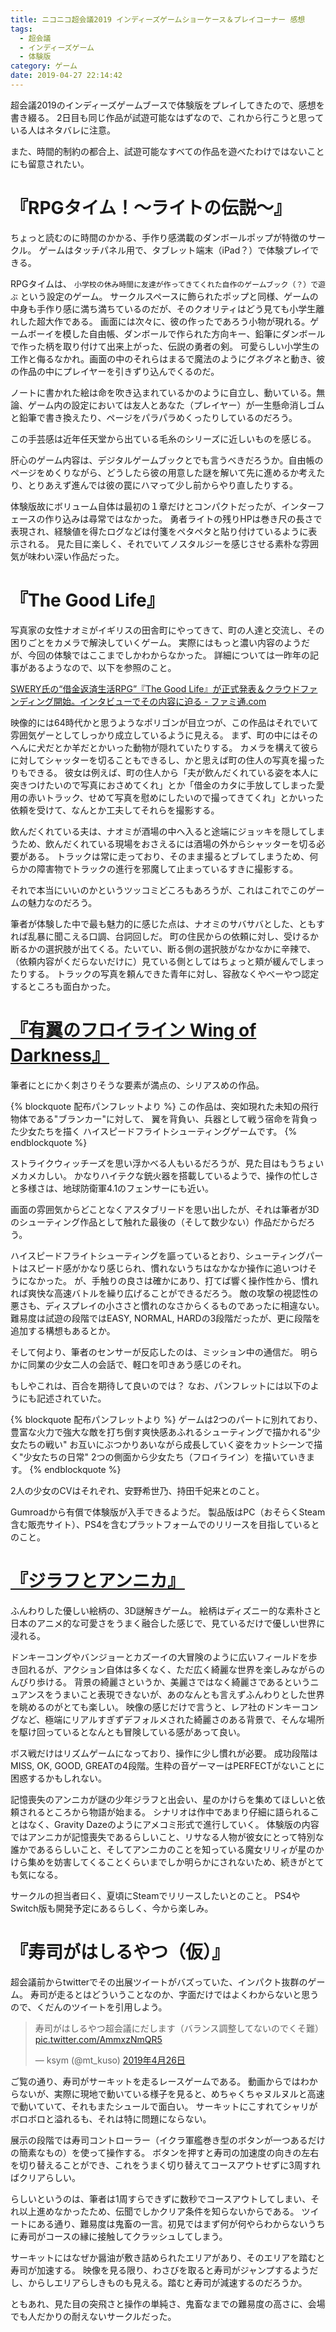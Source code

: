 ```yaml
---
title: ニコニコ超会議2019 インディーズゲームショーケース＆プレイコーナー 感想
tags:
  - 超会議
  - インディーズゲーム
  - 体験版
category: ゲーム
date: 2019-04-27 22:14:42
---
```



超会議2019のインディーズゲームブースで体験版をプレイしてきたので、感想を書き綴る。
2日目も同じ作品が試遊可能なはずなので、これから行こうと思っている人はネタバレに注意。

また、時間的制約の都合上、試遊可能なすべての作品を遊べたわけではないことにも留意されたい。

<!-- more -->

# 『RPGタイム！～ライトの伝説～』

ちょっと読むのに時間のかかる、手作り感満載のダンボールポップが特徴のサークル。
ゲームはタッチパネル用で、タブレット端末（iPad？）で体験プレイできる。

RPGタイムは、 `小学校の休み時間に友達が作ってきてくれた自作のゲームブック（？）で遊ぶ` という設定のゲーム。
サークルスペースに飾られたポップと同様、ゲームの中身も手作り感に満ち満ちているのだが、そのクオリティはどう見ても小学生離れした超大作である。
画面には次々に、彼の作ったであろう小物が現れる。ゲームボーイを模した自由帳、ダンボールで作られた方向キー、鉛筆にダンボールで作った柄を取り付けて出来上がった、伝説の勇者の剣。
可愛らしい小学生の工作と侮るなかれ。画面の中のそれらはまるで魔法のようにグネグネと動き、彼の作品の中にプレイヤーを引きずり込んでくるのだ。

ノートに書かれた絵は命を吹き込まれているかのように自立し、動いている。無論、ゲーム内の設定においては友人とあなた（プレイヤー）が一生懸命消しゴムと鉛筆で書き換えたり、ページをパラパラめくったりしているのだろう。

この手芸感は近年任天堂から出ている毛糸のシリーズに近しいものを感じる。

肝心のゲーム内容は、デジタルゲームブックとでも言うべきだろうか。自由帳のページをめくりながら、どうしたら彼の用意した謎を解いて先に進めるか考えたり、とりあえず進んでは彼の罠にハマって少し前からやり直したりする。

体験版故にボリューム自体は最初の１章だけとコンパクトだったが、インターフェースの作り込みは尋常ではなかった。
勇者ライトの残りHPは巻き尺の長さで表現され、経験値を得たログなどは付箋をペタペタと貼り付けているように表示される。
見た目に楽しく、それでいてノスタルジーを感じさせる素朴な雰囲気が味わい深い作品だった。

# 『The Good Life』

写真家の女性ナオミがイギリスの田舎町にやってきて、町の人達と交流し、その困りごとをカメラで解決していくゲーム。
実際にはもっと濃い内容のようだが、今回の体験ではここまでしかわからなかった。
詳細については一昨年の記事があるようなので、以下を参照のこと。

[SWERY氏の“借金返済生活RPG”『The Good Life』が正式発表＆クラウドファンディング開始。インタビューでその内容に迫る - ファミ通.com](https://www.famitsu.com/news/201709/03140914.html)

映像的には64時代かと思うようなポリゴンが目立つが、この作品はそれでいて雰囲気ゲーとしてしっかり成立しているように見える。
まず、町の中にはそのへんに犬だとか羊だとかいった動物が隠れていたりする。
カメラを構えて彼らに対してシャッターを切ることもできるし、かと思えば町の住人の写真を撮ったりもできる。
彼女は例えば、町の住人から「夫が飲んだくれている姿を本人に突きつけたいので写真におさめてくれ」とか「借金のカタに手放してしまった愛用の赤いトラック、せめて写真を慰めにしたいので撮ってきてくれ」とかいった依頼を受けて、なんとか工夫してそれらを撮影する。

飲んだくれている夫は、ナオミが酒場の中へ入ると途端にジョッキを隠してしまうため、飲んだくれている現場をおさえるには酒場の外からシャッターを切る必要がある。
トラックは常に走っており、そのまま撮るとブレてしまうため、何らかの障害物でトラックの進行を邪魔して止まっているすきに撮影する。

それで本当にいいのかというツッコミどころもあろうが、これはこれでこのゲームの魅力なのだろう。

筆者が体験した中で最も魅力的に感じた点は、ナオミのサバサバとした、ともすれば乱暴に聞こえる口調、台詞回しだ。
町の住民からの依頼に対し、受けるか断るかの選択肢が出てくる。たいてい、断る側の選択肢がなかなかに辛辣で、（依頼内容がくだらないだけに）見ている側としてはちょっと頬が緩んでしまったりする。
トラックの写真を頼んできた青年に対し、容赦なくやべーやつ認定するところも面白かった。

# [『有翼のフロイライン Wing of Darkness』](https://www.exabilities.com/yuyoku-f-jp)

筆者にとにかく刺さりそうな要素が満点の、シリアスめの作品。

{% blockquote 配布パンフレットより %}
この作品は、突如現れた未知の飛行物体である"ブランカー"に対して、
翼を背負い、兵器として戦う宿命を背負った少女たちを描く
ハイスピードフライトシューティングゲームです。
{% endblockquote %}

ストライクウィッチーズを思い浮かべる人もいるだろうが、見た目はもうちょいメカメカしい。
かなりハイテクな銃火器を搭載しているようで、操作の忙しさと多様さは、地球防衛軍4.1のフェンサーにも近い。

画面の雰囲気からどことなくアスタブリードを思い出したが、それは筆者が3Dのシューティング作品として触れた最後の（そして数少ない）作品だからだろう。

ハイスピードフライトシューティングを謳っているとおり、シューティングパートはスピード感がかなり感じられ、慣れないうちはなかなか操作に追いつけそうになかった。
が、手触りの良さは確かにあり、打てば響く操作性から、慣れれば爽快な高速バトルを繰り広げることができるだろう。
敵の攻撃の視認性の悪さも、ディスプレイの小ささと慣れのなさからくるものであったに相違ない。
難易度は試遊の段階ではEASY, NORMAL, HARDの3段階だったが、更に段階を追加する構想もあるとか。

そして何より、筆者のセンサーが反応したのは、ミッション中の通信だ。
明らかに同業の少女二人の会話で、軽口を叩きあう感じのそれ。

もしやこれは、百合を期待して良いのでは？
なお、パンフレットには以下のようにも記述されていた。

{% blockquote 配布パンフレットより %}
ゲームは2つのパートに別れており、
豊富な火力で強大な敵を打ち倒す爽快感あふれるシューティングで描かれる"少女たちの戦い"
お互いにぶつかりあいながら成長していく姿をカットシーンで描く"少女たちの日常"
2つの側面から少女たち（フロイライン）を描いていきます。
{% endblockquote %}

2人の少女のCVはそれぞれ、安野希世乃、持田千妃来とのこと。

Gumroadから有償で体験版が入手できるようだ。
製品版はPC（おそらくSteam含む販売サイト）、PS4を含むプラットフォームでのリリースを目指しているとのこと。

# [『ジラフとアンニカ』](https://www.giraffeandannika.com/)

ふんわりした優しい絵柄の、3D謎解きゲーム。
絵柄はディズニー的な素朴さと日本のアニメ的な可愛さをうまく融合した感じで、見ているだけで優しい世界に浸れる。

ドンキーコングやバンジョーとカズーイの大冒険のように広いフィールドを歩き回れるが、アクション自体は多くなく、ただ広く綺麗な世界を楽しみながらのんびり歩ける。
背景の綺麗さというか、美麗さではなく綺麗さであるというニュアンスをうまいこと表現できないが、あのなんとも言えずふんわりとした世界を眺めるのがとても楽しい。
映像の感じだけで言うと、レア社のドンキーコングなど、極端にリアルすぎずデフォルメされた綺麗さのある背景で、そんな場所を駆け回っているとなんとも冒険している感があって良い。

ボス戦だけはリズムゲームになっており、操作に少し慣れが必要。
成功段階はMISS, OK, GOOD, GREATの4段階。生粋の音ゲーマーはPERFECTがないことに困惑するかもしれない。

記憶喪失のアンニカが謎の少年ジラフと出会い、星のかけらを集めてほしいと依頼されるところから物語が始まる。
シナリオは作中であまり仔細に語られることはなく、Gravity Dazeのようにアメコミ形式で進行していく。
体験版の内容ではアンニカが記憶喪失であるらしいこと、リサなる人物が彼女にとって特別な誰かであるらしいこと、そしてアンニカのことを知っている魔女リリィが星のかけら集めを妨害してくることくらいまでしか明らかにされないため、続きがとても気になる。

サークルの担当者曰く、夏頃にSteamでリリースしたいとのこと。
PS4やSwitch版も開発予定にあるらしく、今から楽しみ。

# 『寿司がはしるやつ（仮）』

超会議前からtwitterでその出展ツイートがバズっていた、インパクト抜群のゲーム。
寿司が走るとはどういうことなのか、字面だけではよくわからないと思うので、くだんのツイートを引用しよう。

<blockquote class="twitter-tweet" data-lang="ja"><p lang="ja" dir="ltr">寿司がはしるやつ超会議にだします（バランス調整してないのでくそ難） <a href="https://t.co/AmmxzNmQR5">pic.twitter.com/AmmxzNmQR5</a></p>&mdash; ksym (@mt_kuso) <a href="https://twitter.com/mt_kuso/status/1121597673016971266?ref_src=twsrc%5Etfw">2019年4月26日</a></blockquote>
<script async src="https://platform.twitter.com/widgets.js" charset="utf-8"></script>

ご覧の通り、寿司がサーキットを走るレースゲームである。
動画からではわからないが、実際に現地で動いている様子を見ると、めちゃくちゃヌルヌルと高速で動いていて、それもまたシュールで面白い。
サーキットにこすれてシャリがボロボロと溢れるも、それは特に問題にならない。

展示の段階では寿司コントローラー（イクラ軍艦巻き型のボタンが一つあるだけの簡素なもの）を使って操作する。
ボタンを押すと寿司の加速度の向きの左右を切り替えることができ、これをうまく切り替えてコースアウトせずに3周すればクリアらしい。

らしいというのは、筆者は1周すらできずに数秒でコースアウトしてしまい、それ以上進めなかったため、伝聞でしかクリア条件を知らないからである。
ツイートにある通り、難易度は鬼畜の一言。初見ではまず何が何やらわからないうちに寿司がコースの縁に接触してクラッシュしてしまう。

サーキットにはなぜか醤油が敷き詰められたエリアがあり、そのエリアを踏むと寿司が加速する。
映像を見る限り、わさびを取ると寿司がジャンプするようだし、からしエリアらしきものも見える。踏むと寿司が減速するのだろうか。

ともあれ、見た目の突飛さと操作の単純さ、鬼畜なまでの難易度の高さに、会場でも人だかりの耐えないサークルだった。
